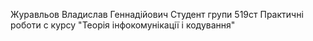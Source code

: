 Журавльов Владислав Геннадійович 
Студент групи 519ст
Практичні роботи с курсу "Теорія інфокомунікації і кодування"